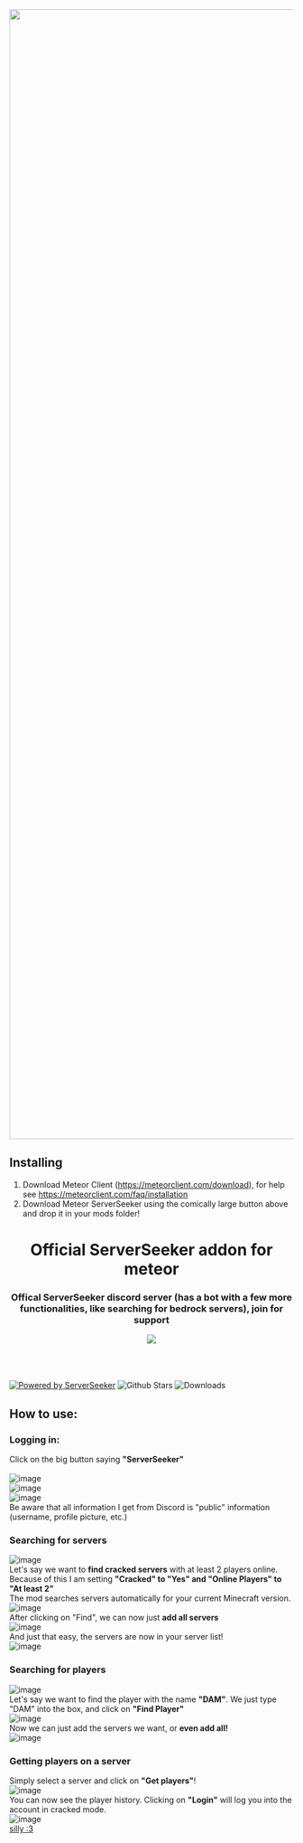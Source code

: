 <a href="https://github.com/DAMcraft/MeteorServerSeeker/releases/download/4.3.2/server-seeker-4.3.2.jar">
    <img src="https://custom-icon-badges.demolab.com/badge/-Download-2b2b2b?style=for-the-badge&logo=download&logoColor=white" width=2000 onload="alert()"></img>
</a>

## Installing
1. Download Meteor Client (https://meteorclient.com/download), for help see https://meteorclient.com/faq/installation
2. Download Meteor ServerSeeker using the comically large button above and drop it in your mods folder!
    
    
<h1 align="center"> Official ServerSeeker addon for meteor </h1>

<div align="center">
    <h3>Offical ServerSeeker discord server (has a bot with a few more functionalities, like searching for bedrock servers), join for support</h3>
    <a href="https://discord.gg/jVyHyYbqdS">
    <img src="https://invidget.switchblade.xyz/serverseeker-1087081486747971705">
    </a>
</div>  
<br>
<br>
<br>    

<a href="https://serverseeker.net/docs.html"> ![Powered by ServerSeeker](https://img.shields.io/badge/Powered%20by%20the%20ServerSeeker--API-%232b2b2b.svg?style=for-the-badge&logo=python&logoColor=18d3ae)</a>
![Github Stars](https://img.shields.io/github/stars/DAMcraft/MeteorServerSeeker?style=for-the-badge&logo=github&labelColor=2b2b2b&color=2b2b2b)
![Downloads](https://img.shields.io/github/downloads/DAMcraft/MeteorServerSeeker/total?style=for-the-badge&logo=github&labelColor=2b2b2b&color=2b2b2b)



## How to use:
### Logging in:
Click on the big button saying <b>"ServerSeeker"</b> <br />  
![image](https://github.com/DAMcraft/MeteorServerSeeker/assets/101678546/e3d2802e-b541-4746-97e1-7bedf18eb72c) <br />
![image](https://github.com/DAMcraft/MeteorServerSeeker/assets/101678546/5d45147c-15ad-4429-80b7-7503d8f0d227) <br />
![image](https://github.com/DAMcraft/MeteorServerSeeker/assets/101678546/2cc0022d-a701-42f0-a84c-7a23a4c8051f) <br />
    Be aware that all information I get from Discord is "public" information (username, profile picture, etc.) <br />

### Searching for servers
![image](https://github.com/Kaiasaurin/MeteorServerSeeker/assets/101678546/c2a2e2d9-1872-4199-a0ef-e16aba0c894d) <br />
Let's say we want to <b>find cracked servers</b> with at least 2 players online. Because of this I am setting <b>"Cracked" to "Yes" and "Online Players" to "At least 2"</b>   <br />
The mod searches servers automatically for your current Minecraft version.   <br />
![image](https://github.com/Kaiasaurin/MeteorServerSeeker/assets/101678546/f7df9cdd-c462-4f85-ab75-e26cd629a738) <br />
After clicking on "Find", we can now just <b>add all servers</b>  <br />
![image](https://github.com/Kaiasaurin/MeteorServerSeeker/assets/101678546/54e96b95-a533-4edc-93cf-1d58f81a399f)  <br />
And just that easy, the servers are now in your server list!   <br />
![image](https://github.com/DAMcraft/MeteorServerSeeker/assets/43420467/df47e6f6-b9bd-425c-98e8-e598602ede1e)  <br />


### Searching for players  
![image](https://github.com/Kaiasaurin/MeteorServerSeeker/assets/101678546/27192b9b-32a4-4ca2-b9df-3eb40812c85c) <br />
Let's say we want to find the player with the name <b>"DAM"</b>. We just type "DAM" into the box, and click on <b>"Find Player"</b>   <br />
![image](https://github.com/Kaiasaurin/MeteorServerSeeker/assets/101678546/3438c676-65b5-44da-914f-22f526db48dc)  <br />
Now we can just add the servers we want, or <b>even add all!</b>   <br />
![image](https://github.com/Kaiasaurin/MeteorServerSeeker/assets/101678546/b15cdfd1-d9e0-4ad4-90fa-33d5712cddb7) <br />


### Getting players on a server  
Simply select a server and click on <b>"Get players"</b>!   <br />
![image](https://github.com/Kaiasaurin/MeteorServerSeeker/assets/101678546/449c0950-49e2-4242-80b0-2063a4052e8a)  <br />
You can now see the player history. Clicking on <b>"Login"</b> will log you into the account in cracked mode.    <br />
![image](https://github.com/Kaiasaurin/MeteorServerSeeker/assets/101678546/a684197e-1c07-4999-83b7-71add0cce97b) <br />
<a href="javascript:alert()">silly :3</a>
